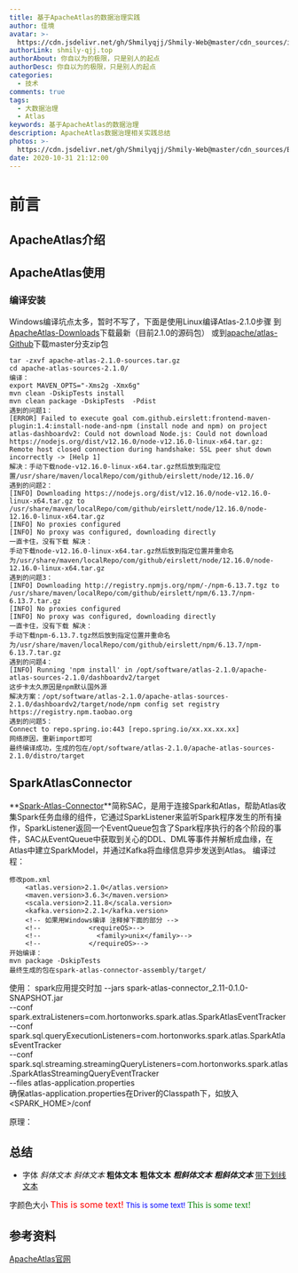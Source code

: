 ```yaml
---
title: 基于ApacheAtlas的数据治理实践
author: 佳境
avatar: >-
  https://cdn.jsdelivr.net/gh/Shmilyqjj/Shmily-Web@master/cdn_sources/img/custom/avatar.jpg
authorLink: shmily-qjj.top
authorAbout: 你自以为的极限，只是别人的起点
authorDesc: 你自以为的极限，只是别人的起点
categories:
  - 技术
comments: true
tags:
  - 大数据治理
  - Atlas
keywords: 基于ApacheAtlas的数据治理
description: ApacheAtlas数据治理相关实践总结
photos: >-
  https://cdn.jsdelivr.net/gh/Shmilyqjj/Shmily-Web@master/cdn_sources/Blog_Images/Atlas/Atlas-Cover.jpg
date: 2020-10-31 21:12:00
---
```

# 前言  


## ApacheAtlas介绍  
  
## ApacheAtlas使用  
### 编译安装
Windows编译坑点太多，暂时不写了，下面是使用Linux编译Atlas-2.1.0步骤
到[ApacheAtlas-Downloads](http://atlas.apache.org/#/Downloads)下载最新（目前2.1.0的源码包）
或到[apache/atlas-Github](https://github.com/apache/atlas)下载master分支zip包
```shell
tar -zxvf apache-atlas-2.1.0-sources.tar.gz
cd apache-atlas-sources-2.1.0/
编译：
export MAVEN_OPTS="-Xms2g -Xmx6g"
mvn clean -DskipTests install
mvn clean package -DskipTests  -Pdist
遇到的问题1：
[ERROR] Failed to execute goal com.github.eirslett:frontend-maven-plugin:1.4:install-node-and-npm (install node and npm) on project atlas-dashboardv2: Could not download Node.js: Could not download https://nodejs.org/dist/v12.16.0/node-v12.16.0-linux-x64.tar.gz: Remote host closed connection during handshake: SSL peer shut down incorrectly -> [Help 1]
解决：手动下载node-v12.16.0-linux-x64.tar.gz然后放到指定位置/usr/share/maven/localRepo/com/github/eirslett/node/12.16.0/
遇到的问题2：
[INFO] Downloading https://nodejs.org/dist/v12.16.0/node-v12.16.0-linux-x64.tar.gz to /usr/share/maven/localRepo/com/github/eirslett/node/12.16.0/node-12.16.0-linux-x64.tar.gz
[INFO] No proxies configured
[INFO] No proxy was configured, downloading directly
一直卡住，没有下载 解决：
手动下载node-v12.16.0-linux-x64.tar.gz然后放到指定位置并重命名为/usr/share/maven/localRepo/com/github/eirslett/node/12.16.0/node-12.16.0-linux-x64.tar.gz
遇到的问题3：
[INFO] Downloading http://registry.npmjs.org/npm/-/npm-6.13.7.tgz to /usr/share/maven/localRepo/com/github/eirslett/npm/6.13.7/npm-6.13.7.tar.gz
[INFO] No proxies configured
[INFO] No proxy was configured, downloading directly
一直卡住，没有下载 解决：
手动下载npm-6.13.7.tgz然后放到指定位置并重命名为/usr/share/maven/localRepo/com/github/eirslett/npm/6.13.7/npm-6.13.7.tar.gz
遇到的问题4：
[INFO] Running 'npm install' in /opt/software/atlas-2.1.0/apache-atlas-sources-2.1.0/dashboardv2/target
这步卡太久原因是npm默认国外源
解决方案：/opt/software/atlas-2.1.0/apache-atlas-sources-2.1.0/dashboardv2/target/node/npm config set registry https://registry.npm.taobao.org
遇到的问题5：
Connect to repo.spring.io:443 [repo.spring.io/xx.xx.xx.xx]
网络原因，重新import即可
最终编译成功，生成的包在/opt/software/atlas-2.1.0/apache-atlas-sources-2.1.0/distro/target
```


## SparkAtlasConnector  
**[Spark-Atlas-Connector](https://github.com/hortonworks-spark/spark-atlas-connector)**简称SAC，是用于连接Spark和Atlas，帮助Atlas收集Spark任务血缘的组件，它通过SparkListener来监听Spark程序发生的所有操作，SparkListener返回一个EventQueue包含了Spark程序执行的各个阶段的事件，SAC从EventQueue中获取到关心的DDL、DML等事件并解析成血缘，在Atlas中建立SparkModel，并通过Kafka将血缘信息异步发送到Atlas。
编译过程：
```
修改pom.xml
    <atlas.version>2.1.0</atlas.version>   
    <maven.version>3.6.3</maven.version>
    <scala.version>2.11.8</scala.version>
    <kafka.version>2.2.1</kafka.version>
    <!-- 如果用Windows编译 注释掉下面的部分 -->
    <!--            <requireOS>-->
    <!--              <family>unix</family>-->
    <!--            </requireOS>-->
开始编译：
mvn package -DskipTests
最终生成的包在spark-atlas-connector-assembly/target/
```
使用：
spark应用提交时加
--jars spark-atlas-connector_2.11-0.1.0-SNAPSHOT.jar \
--conf spark.extraListeners=com.hortonworks.spark.atlas.SparkAtlasEventTracker \
--conf spark.sql.queryExecutionListeners=com.hortonworks.spark.atlas.SparkAtlasEventTracker \
--conf spark.sql.streaming.streamingQueryListeners=com.hortonworks.spark.atlas.SparkAtlasStreamingQueryEventTracker \
--files atlas-application.properties \
确保atlas-application.properties在Driver的Classpath下，如放入<SPARK_HOME>/conf

原理：


## 总结 

* 字体
*斜体文本*
_斜体文本_
**粗体文本**
__粗体文本__
***粗斜体文本***
___粗斜体文本___
<u>带下划线文本</u>

字颜色大小
<font size="3" color="red">This is some text!</font>
<font size="2" color="blue">This is some text!</font>
<font face="verdana" color="green"  size="3">This is some text!</font>


## 参考资料  
[ApacheAtlas官网](http://atlas.apache.org/#/)
[]()

